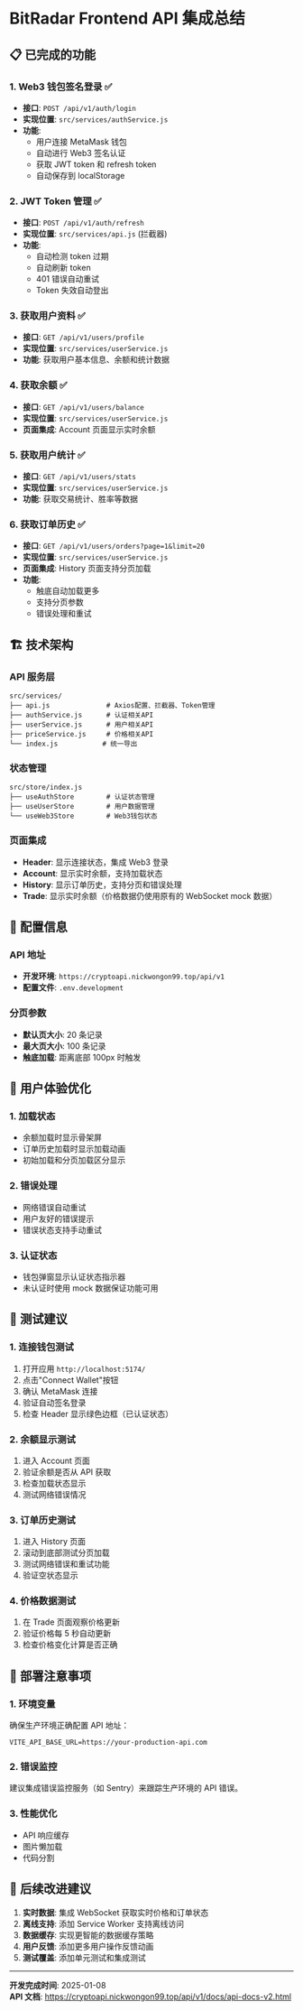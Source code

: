 # BitRadar Frontend API 集成总结

## 📋 已完成的功能

### 1. Web3 钱包签名登录 ✅

- **接口**: `POST /api/v1/auth/login`
- **实现位置**: `src/services/authService.js`
- **功能**:
  - 用户连接 MetaMask 钱包
  - 自动进行 Web3 签名认证
  - 获取 JWT token 和 refresh token
  - 自动保存到 localStorage

### 2. JWT Token 管理 ✅

- **接口**: `POST /api/v1/auth/refresh`
- **实现位置**: `src/services/api.js` (拦截器)
- **功能**:
  - 自动检测 token 过期
  - 自动刷新 token
  - 401 错误自动重试
  - Token 失效自动登出

### 3. 获取用户资料 ✅

- **接口**: `GET /api/v1/users/profile`
- **实现位置**: `src/services/userService.js`
- **功能**: 获取用户基本信息、余额和统计数据

### 4. 获取余额 ✅

- **接口**: `GET /api/v1/users/balance`
- **实现位置**: `src/services/userService.js`
- **页面集成**: Account 页面显示实时余额

### 5. 获取用户统计 ✅

- **接口**: `GET /api/v1/users/stats`
- **实现位置**: `src/services/userService.js`
- **功能**: 获取交易统计、胜率等数据

### 6. 获取订单历史 ✅

- **接口**: `GET /api/v1/users/orders?page=1&limit=20`
- **实现位置**: `src/services/userService.js`
- **页面集成**: History 页面支持分页加载
- **功能**:
  - 触底自动加载更多
  - 支持分页参数
  - 错误处理和重试

## 🏗️ 技术架构

### API 服务层

```
src/services/
├── api.js              # Axios配置、拦截器、Token管理
├── authService.js      # 认证相关API
├── userService.js      # 用户相关API
├── priceService.js     # 价格相关API
└── index.js           # 统一导出
```

### 状态管理

```
src/store/index.js
├── useAuthStore        # 认证状态管理
├── useUserStore        # 用户数据管理
└── useWeb3Store        # Web3钱包状态
```

### 页面集成

- **Header**: 显示连接状态，集成 Web3 登录
- **Account**: 显示实时余额，支持加载状态
- **History**: 显示订单历史，支持分页和错误处理
- **Trade**: 显示实时余额（价格数据仍使用原有的 WebSocket mock 数据）

## 🔧 配置信息

### API 地址

- **开发环境**: `https://cryptoapi.nickwongon99.top/api/v1`
- **配置文件**: `.env.development`

### 分页参数

- **默认页大小**: 20 条记录
- **最大页大小**: 100 条记录
- **触底加载**: 距离底部 100px 时触发

## 🎯 用户体验优化

### 1. 加载状态

- 余额加载时显示骨架屏
- 订单历史加载时显示加载动画
- 初始加载和分页加载区分显示

### 2. 错误处理

- 网络错误自动重试
- 用户友好的错误提示
- 错误状态支持手动重试

### 3. 认证状态

- 钱包弹窗显示认证状态指示器
- 未认证时使用 mock 数据保证功能可用

## 🧪 测试建议

### 1. 连接钱包测试

1. 打开应用 `http://localhost:5174/`
2. 点击"Connect Wallet"按钮
3. 确认 MetaMask 连接
4. 验证自动签名登录
5. 检查 Header 显示绿色边框（已认证状态）

### 2. 余额显示测试

1. 进入 Account 页面
2. 验证余额是否从 API 获取
3. 检查加载状态显示
4. 测试网络错误情况

### 3. 订单历史测试

1. 进入 History 页面
2. 滚动到底部测试分页加载
3. 测试网络错误和重试功能
4. 验证空状态显示

### 4. 价格数据测试

1. 在 Trade 页面观察价格更新
2. 验证价格每 5 秒自动更新
3. 检查价格变化计算是否正确

## 🚀 部署注意事项

### 1. 环境变量

确保生产环境正确配置 API 地址：

```env
VITE_API_BASE_URL=https://your-production-api.com
```

### 2. 错误监控

建议集成错误监控服务（如 Sentry）来跟踪生产环境的 API 错误。

### 3. 性能优化

- API 响应缓存
- 图片懒加载
- 代码分割

## 📝 后续改进建议

1. **实时数据**: 集成 WebSocket 获取实时价格和订单状态
2. **离线支持**: 添加 Service Worker 支持离线访问
3. **数据缓存**: 实现更智能的数据缓存策略
4. **用户反馈**: 添加更多用户操作反馈动画
5. **测试覆盖**: 添加单元测试和集成测试

---

**开发完成时间**: 2025-01-08  
**API 文档**: https://cryptoapi.nickwongon99.top/api/v1/docs/api-docs-v2.html
